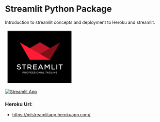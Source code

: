 # Streamlit Python Package
Introduction to streamlit concepts and deployment to Heroku and streamlit.

[![Streamlit App](Logo.png)](https://share.streamlit.io/surendraredd/mlstreamlitapp/app.py)

[![Streamlit App](https://static.streamlit.io/badges/streamlit_badge_black_white.svg)](https://share.streamlit.io/surendraredd/mlstreamlitapp/app.py)

### Heroku Url:
- https://mlstreamlitapp.herokuapp.com/
